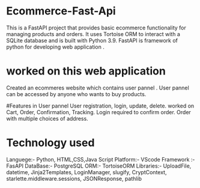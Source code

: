 # Ecommerce-Fast-Api
This is a FastAPI project that provides basic ecommerce functionality for managing products and orders. It uses Tortoise ORM to interact with a SQLite database and is built with Python 3.9.
FastAPI is framework of python for developing web application .

# worked on this web application
Created an ecommeres website which contains user pannel .
User pannel can be accessed by anyone who wants to buy products.

#Features in User pannel
User registration, login, update, delete.
worked on Cart, Order, Confirmation, Tracking.
Login required to confirm order.
Order with multiple choices of address.


# Technology used 
Languege:- Python, HTML,CSS,Java Script
Platform:- VScode
Framework :- FasAPI
DataBase:- PostgreSQL
ORM:- TortoiseORM
Libraries:- UploadFile, datetime, Jinja2Templates, LoginManager, slugify, CryptContext, starlette.middleware.sessions, JSONResponse, pathlib
